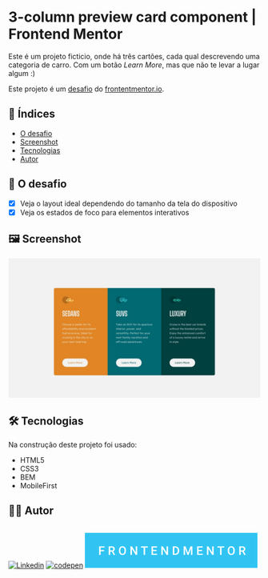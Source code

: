 # 3-column preview card component | Frontend Mentor

Este é um projeto ficticio, onde há três cartões, cada qual descrevendo uma categoria de carro. Com um botão *Learn More*, mas que não te levar a lugar algum :)

Este projeto é um [desafio](https://www.frontendmentor.io/challenges/ping-single-column-coming-soon-page-5cadd051fec04111f7b848da "Veja este desafio") do [frontentmentor.io](https://frontendmentor.io/home "Acesse a plataforma").


## 📌 Índices

- [O desafio](#-o-desafio)
- [Screenshot](#%EF%B8%8F-screenshot)
- [Tecnologias](#%EF%B8%8F-tecnologias)
- [Autor](#-autor)

## 🎯 O desafio

- [x] Veja o layout ideal dependendo do tamanho da tela do dispositivo
- [x] Veja os estados de foco para elementos interativos

## 🖼️ Screenshot

![Design preview for the 3-column preview card component coding challenge](./design/desktop-design.jpg)

## 🛠️ Tecnologias

Na construção deste projeto foi usado:

- HTML5
- CSS3
- BEM
- MobileFirst

## 👨‍💻 Autor

<div style='display:flex;'>

[![Linkedin](https://img.shields.io/badge/LinkedIn-0077B5?style=for-the-badge&logo=linkedin&logoColor=white)](https://www.linkedin.com/in/t%C3%A1lison-cardoso-b9544b245/)
[![codepen](https://img.shields.io/badge/Codepen-000000?style=for-the-badge&logo=codepen&logoColor=white)](https://codepen.io/talisong-cardoso)
[![frontend mentor - talisong-cardoso](https://raw.githubusercontent.com/talisong-cardoso/ping-comming-soon-page/f5ac080cb4ca0fb38ee514bac111b7517f9f1705/src/assets/images/frontendmentor.svg)](https://www.frontendmentor.io/profile/talisong-cardoso)

</div>
